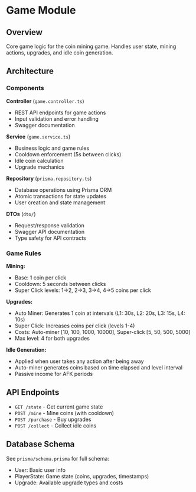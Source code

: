 # Game Module

## Overview
Core game logic for the coin mining game. Handles user state, mining actions, upgrades, and idle coin generation.

## Architecture

### Components

**Controller** (`game.controller.ts`)
- REST API endpoints for game actions
- Input validation and error handling
- Swagger documentation

**Service** (`game.service.ts`)
- Business logic and game rules
- Cooldown enforcement (5s between clicks)
- Idle coin calculation
- Upgrade mechanics

**Repository** (`prisma.repository.ts`)
- Database operations using Prisma ORM
- Atomic transactions for state updates
- User creation and state management

**DTOs** (`dto/`)
- Request/response validation
- Swagger API documentation
- Type safety for API contracts

### Game Rules

**Mining:**
- Base: 1 coin per click
- Cooldown: 5 seconds between clicks
- Super Click levels: 1→2, 2→3, 3→4, 4→5 coins per click

**Upgrades:**
- Auto Miner: Generates 1 coin at intervals (L1: 30s, L2: 20s, L3: 15s, L4: 10s)
- Super Click: Increases coins per click (levels 1-4)
- Costs: Auto-miner [10, 100, 1000, 10000], Super-click [5, 50, 500, 5000]
- Max level: 4 for both upgrades

**Idle Generation:**
- Applied when user takes any action after being away
- Auto-miner generates coins based on time elapsed and level interval
- Passive income for AFK periods

## API Endpoints

- `GET /state` - Get current game state
- `POST /mine` - Mine coins (with cooldown)
- `POST /purchase` - Buy upgrades
- `POST /collect` - Collect idle coins

## Database Schema

See `prisma/schema.prisma` for full schema:
- User: Basic user info
- PlayerState: Game state (coins, upgrades, timestamps)
- Upgrade: Available upgrade types and costs
